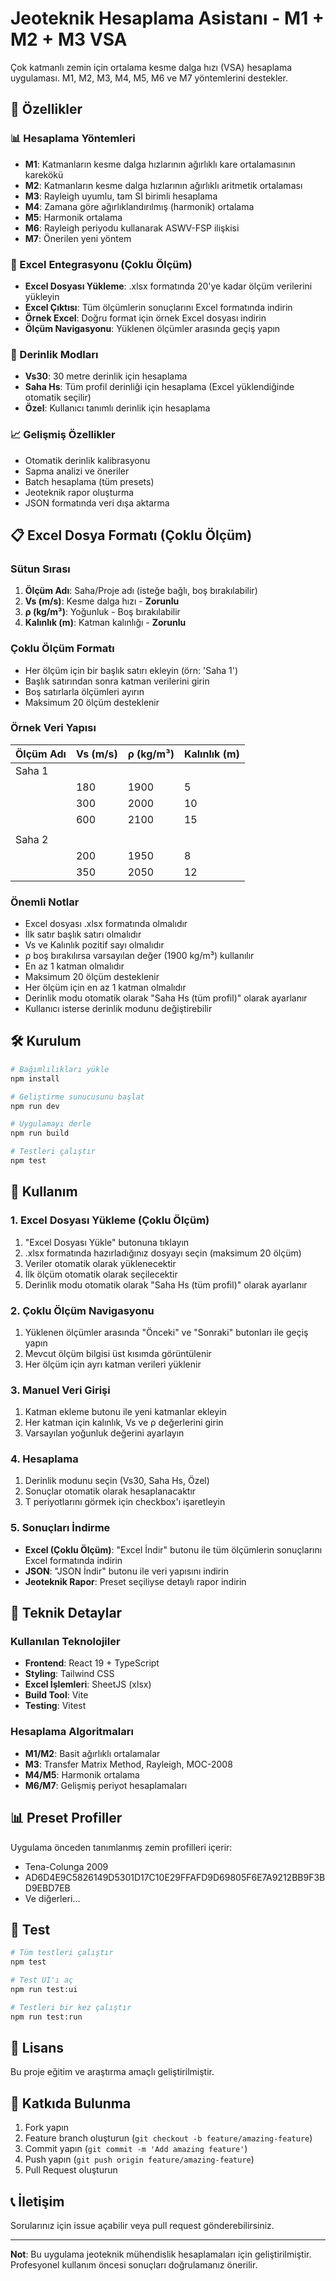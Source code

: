 # Jeoteknik Hesaplama Asistanı - M1 + M2 + M3 VSA

Çok katmanlı zemin için ortalama kesme dalga hızı (VSA) hesaplama uygulaması. M1, M2, M3, M4, M5, M6 ve M7 yöntemlerini destekler.

## 🚀 Özellikler

### 📊 Hesaplama Yöntemleri
- **M1**: Katmanların kesme dalga hızlarının ağırlıklı kare ortalamasının karekökü
- **M2**: Katmanların kesme dalga hızlarının ağırlıklı aritmetik ortalaması
- **M3**: Rayleigh uyumlu, tam SI birimli hesaplama
- **M4**: Zamana göre ağırlıklandırılmış (harmonik) ortalama
- **M5**: Harmonik ortalama
- **M6**: Rayleigh periyodu kullanarak ASWV-FSP ilişkisi
- **M7**: Önerilen yeni yöntem

### 📁 Excel Entegrasyonu (Çoklu Ölçüm)
- **Excel Dosyası Yükleme**: .xlsx formatında 20'ye kadar ölçüm verilerini yükleyin
- **Excel Çıktısı**: Tüm ölçümlerin sonuçlarını Excel formatında indirin
- **Örnek Excel**: Doğru format için örnek Excel dosyası indirin
- **Ölçüm Navigasyonu**: Yüklenen ölçümler arasında geçiş yapın

### 🎯 Derinlik Modları
- **Vs30**: 30 metre derinlik için hesaplama
- **Saha Hs**: Tüm profil derinliği için hesaplama (Excel yüklendiğinde otomatik seçilir)
- **Özel**: Kullanıcı tanımlı derinlik için hesaplama

### 📈 Gelişmiş Özellikler
- Otomatik derinlik kalibrasyonu
- Sapma analizi ve öneriler
- Batch hesaplama (tüm presets)
- Jeoteknik rapor oluşturma
- JSON formatında veri dışa aktarma

## 📋 Excel Dosya Formatı (Çoklu Ölçüm)

### Sütun Sırası
1. **Ölçüm Adı**: Saha/Proje adı (isteğe bağlı, boş bırakılabilir)
2. **Vs (m/s)**: Kesme dalga hızı - **Zorunlu**
3. **ρ (kg/m³)**: Yoğunluk - Boş bırakılabilir
4. **Kalınlık (m)**: Katman kalınlığı - **Zorunlu**

### Çoklu Ölçüm Formatı
- Her ölçüm için bir başlık satırı ekleyin (örn: 'Saha 1')
- Başlık satırından sonra katman verilerini girin
- Boş satırlarla ölçümleri ayırın
- Maksimum 20 ölçüm desteklenir

### Örnek Veri Yapısı
| Ölçüm Adı | Vs (m/s) | ρ (kg/m³) | Kalınlık (m) |
|------------|----------|-----------|---------------|
| Saha 1 | | | |
| | 180 | 1900 | 5 |
| | 300 | 2000 | 10 |
| | 600 | 2100 | 15 |
| | | | |
| Saha 2 | | | |
| | 200 | 1950 | 8 |
| | 350 | 2050 | 12 |

### Önemli Notlar
- Excel dosyası .xlsx formatında olmalıdır
- İlk satır başlık satırı olmalıdır
- Vs ve Kalınlık pozitif sayı olmalıdır
- ρ boş bırakılırsa varsayılan değer (1900 kg/m³) kullanılır
- En az 1 katman olmalıdır
- Maksimum 20 ölçüm desteklenir
- Her ölçüm için en az 1 katman olmalıdır
- Derinlik modu otomatik olarak "Saha Hs (tüm profil)" olarak ayarlanır
- Kullanıcı isterse derinlik modunu değiştirebilir

## 🛠️ Kurulum

```bash
# Bağımlılıkları yükle
npm install

# Geliştirme sunucusunu başlat
npm run dev

# Uygulamayı derle
npm run build

# Testleri çalıştır
npm test
```

## 📖 Kullanım

### 1. Excel Dosyası Yükleme (Çoklu Ölçüm)
1. "Excel Dosyası Yükle" butonuna tıklayın
2. .xlsx formatında hazırladığınız dosyayı seçin (maksimum 20 ölçüm)
3. Veriler otomatik olarak yüklenecektir
4. İlk ölçüm otomatik olarak seçilecektir
5. Derinlik modu otomatik olarak "Saha Hs (tüm profil)" olarak ayarlanır

### 2. Çoklu Ölçüm Navigasyonu
1. Yüklenen ölçümler arasında "Önceki" ve "Sonraki" butonları ile geçiş yapın
2. Mevcut ölçüm bilgisi üst kısımda görüntülenir
3. Her ölçüm için ayrı katman verileri yüklenir

### 3. Manuel Veri Girişi
1. Katman ekleme butonu ile yeni katmanlar ekleyin
2. Her katman için kalınlık, Vs ve ρ değerlerini girin
3. Varsayılan yoğunluk değerini ayarlayın

### 4. Hesaplama
1. Derinlik modunu seçin (Vs30, Saha Hs, Özel)
2. Sonuçlar otomatik olarak hesaplanacaktır
3. T periyotlarını görmek için checkbox'ı işaretleyin

### 5. Sonuçları İndirme
- **Excel (Çoklu Ölçüm)**: "Excel İndir" butonu ile tüm ölçümlerin sonuçlarını Excel formatında indirin
- **JSON**: "JSON İndir" butonu ile veri yapısını indirin
- **Jeoteknik Rapor**: Preset seçiliyse detaylı rapor indirin

## 🔧 Teknik Detaylar

### Kullanılan Teknolojiler
- **Frontend**: React 19 + TypeScript
- **Styling**: Tailwind CSS
- **Excel İşlemleri**: SheetJS (xlsx)
- **Build Tool**: Vite
- **Testing**: Vitest

### Hesaplama Algoritmaları
- **M1/M2**: Basit ağırlıklı ortalamalar
- **M3**: Transfer Matrix Method, Rayleigh, MOC-2008
- **M4/M5**: Harmonik ortalama
- **M6/M7**: Gelişmiş periyot hesaplamaları

## 📊 Preset Profiller

Uygulama önceden tanımlanmış zemin profilleri içerir:
- Tena-Colunga 2009
- AD6D4E9C5826149D5301D17C10E29FFAFD9D69805F6E7A9212BB9F3BD9EBD7EB
- Ve diğerleri...

## 🧪 Test

```bash
# Tüm testleri çalıştır
npm test

# Test UI'ı aç
npm run test:ui

# Testleri bir kez çalıştır
npm run test:run
```

## 📝 Lisans

Bu proje eğitim ve araştırma amaçlı geliştirilmiştir.

## 🤝 Katkıda Bulunma

1. Fork yapın
2. Feature branch oluşturun (`git checkout -b feature/amazing-feature`)
3. Commit yapın (`git commit -m 'Add amazing feature'`)
4. Push yapın (`git push origin feature/amazing-feature`)
5. Pull Request oluşturun

## 📞 İletişim

Sorularınız için issue açabilir veya pull request gönderebilirsiniz.

---

**Not**: Bu uygulama jeoteknik mühendislik hesaplamaları için geliştirilmiştir. Profesyonel kullanım öncesi sonuçları doğrulamanız önerilir.
